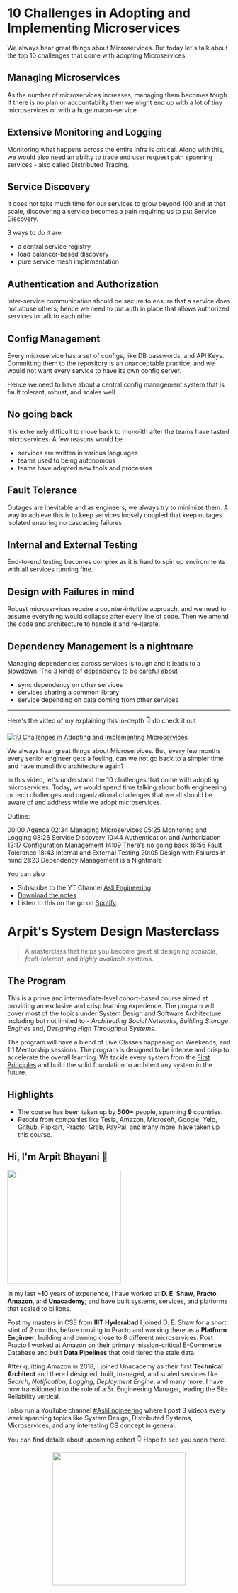 10 Challenges in Adopting and Implementing Microservices
===


We always hear great things about Microservices. But today let's talk about the top 10 challenges that come with adopting Microservices.

## Managing Microservices

As the number of microservices increases, managing them becomes tough. If there is no plan or accountability then we might end up with a lot of tiny microservices or with a huge macro-service.

## Extensive Monitoring and Logging

Monitoring what happens across the entire infra is critical. Along with this, we would also need an ability to trace end user request path spanning services - also called Distributed Tracing.

## Service Discovery

It does not take much time for our services to grow beyond 100 and at that scale, discovering a service becomes a pain requiring us to put Service Discovery.

3 ways to do it are

- a central service registry
- load balancer-based discovery
- pure service mesh implementation

## Authentication and Authorization

Inter-service communication should be secure to ensure that a service does not abuse others; hence we need to put auth in place that allows authorized services to talk to each other.

## Config Management

Every microservice has a set of configs, like DB passwords, and API Keys. Committing them to the repository is an unacceptable practice, and we would not want every service to have its own config server.

Hence we need to have about a central config management system that is fault tolerant, robust, and scales well.

## No going back

It is extremely difficult to move back to monolith after the teams have tasted microservices. A few reasons would be

- services are written in various languages
- teams used to being autonomous
- teams have adopted new tools and processes

## Fault Tolerance

Outages are inevitable and as engineers, we always try to minimize them. A way to achieve this is to keep services loosely coupled that keep outages isolated ensuring no cascading failures.

## Internal and External Testing

End-to-end testing becomes complex as it is hard to spin up environments with all services running fine.

## Design with Failures in mind

Robust microservices require a counter-intuitive approach, and we need to assume everything would collapse after every line of code. Then we amend the code and architecture to handle it and re-iterate.

## Dependency Management is a nightmare

Managing dependencies across services is tough and it leads to a slowdown. The 3 kinds of dependency to be careful about

- sync dependency on other services
- services sharing a common library
- service depending on data coming from other services
<hr />


<p>Here's the video of my explaining this in-depth 👇‍ do check it out</p>

[![10 Challenges in Adopting and Implementing Microservices](https://i.ytimg.com/vi/yTSq6hJFmUg/mqdefault.jpg)](https://www.youtube.com/watch?v=yTSq6hJFmUg)

We always hear great things about Microservices. But, every few months every senior engineer gets a feeling, can we not go back to a simpler time and have monolithic architecture again?

In this video, let's understand the 10 challenges that come with adopting microservices. Today, we would spend time talking about both engineering or tech challenges and organizational challenges that we all should be aware of and address while we adopt microservices.

Outline:

00:00 Agenda
02:34 Managing Microservices
05:25 Monitoring and Logging
08:26 Service Discovery
10:44 Authentication and Authorization
12:17 Configuration Management
14:09 There's no going back
16:56 Fault Tolerance
18:43 Internal and External Testing
20:05 Design with Failures in mind
21:23 Dependency Management is a Nightmare

You can also
 - Subscribe to the YT Channel [Asli Engineering](https://youtube.com/c/ArpitBhayani)
 - [Download the notes](https://drive.google.com/file/d/1qOCi_CaT5qYO_Qbm-6UB2IN-qcGc8AYB/view?usp=sharing)
 - Listen to this on the go on [Spotify](https://open.spotify.com/show/7qMoamm2iZQrsPVm6IQLoD)

# Arpit's System Design Masterclass

> A masterclass that helps you become great at designing _scalable_, _fault-tolerant_, and _highly available_ systems.

## The Program

This is a prime and intermediate-level cohort-based course aimed at providing an exclusive and crisp learning experience. The program will cover most of the topics under System Design and Software Architecture including but not limited to - _Architecting Social Networks_, _Building Storage Engines_ and, _Designing High Throughput Systems_.

The program will have a blend of Live Classes happening on Weekends, and 1:1 Mentorship sessions. The program is designed to be intense and crisp to accelerate the overall learning. We tackle every system from the [First Principles](https://en.wikipedia.org/wiki/First_principle) and build the solid foundation to architect any system in the future.


## Highlights

 - The course has been taken up by __500+__ people, spanning __9__ countries.
 - People from companies like Tesla, Amazon, Microsoft, Google, Yelp, Github, Flipkart, Practo, Grab, PayPal, and many more, have taken up this course.


## Hi, I'm Arpit Bhayani 👋

<img width="256px" src="https://arpitbhayani.me/static/img/arpit.jpg" />

In my last **~10** years of experience, I have worked at **D. E. Shaw**, **Practo**, **Amazon**, and **Unacademy**; and have built systems, services, and platforms that scaled to billions.

Post my masters in CSE from **IIIT Hyderabad** I joined D. E. Shaw for a short stint of 2 months, before moving to Practo and working there as a **Platform Engineer**, building and owning close to 8 different microservices. Post Practo I worked at Amazon on their primary mission-critical E-Commerce Database and built **Data Pipelines** that cold tiered the stale data.

After quitting Amazon in 2018, I joined Unacademy as their first **Technical Architect** and there I designed, built, managed, and scaled services like _Search_, _Notification_, _Logging_, _Deployment Engine_, and many more. I have now transitioned into the role of a Sr. Engineering Manager, leading the Site Reliability vertical.

I also run a YouTube channel [#AsliEngineering](https://www.youtube.com/c/ArpitBhayani) where I post 3 videos every week spanning topics like System Design, Distributed Systems, Microservices, and any interesting CS concept in general.

You can find details about upcoming cohort 👇‍ Hope to see you soon there.

<center>
<a target="_blank" href="https://arpitbhayani.me/masterclass">
<img src="https://user-images.githubusercontent.com/4745789/137859181-d4499cf4-ce65-4466-8b88-a078ece0f081.PNG" width="300px" />
</a>
</center>